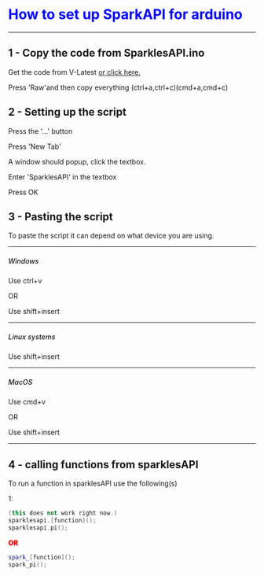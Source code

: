 <h1 style='color:blue'>
How to set up SparkAPI for arduino
</h1>
<hr>

## 1 - Copy the code from SparklesAPI.ino

Get the code from V-Latest
[or click here.](https://github.com/sparkles)

Press 'Raw'and then copy everything
(ctrl+a,ctrl+c)(cmd+a,cmd+c)

## 2 - Setting up the script

Press the '...' button

Press 'New Tab'

A window should popup, click the textbox.

Enter 'SparklesAPI' in the textbox

Press OK

## 3 - Pasting the script

<bold>
To paste the script it can depend on what device you are using.
</bold>
<hr>
<h5 style='font-weight:500'>Windows</h5>

Use ctrl+v

OR

Use shift+insert

<hr>
<h5 style='font-weight:500'>Linux systems</h5>

Use shift+insert

<hr>
<h5 style='font-weight:500'>MacOS</h5>

Use cmd+v

OR

Use shift+insert

<hr>

## 4 - calling functions from sparklesAPI

<bold>
To run a function in sparklesAPI use the following(s)

1:

```ino
(this does not work right now.)
sparklesapi.[function]();
sparklesapi.pi();
```

<p style='color:red;font-weight:1000;'>
OR
</p>

```ino
spark_[function]();
spark_pi();
```
